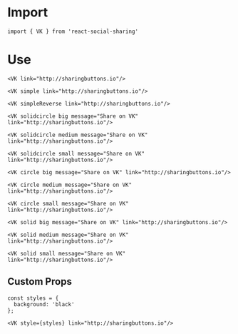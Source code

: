# Import

```
import { VK } from 'react-social-sharing'
```

# Use

```react
<VK link="http://sharingbuttons.io"/>
```

```react
<VK simple link="http://sharingbuttons.io"/>
```

```react
<VK simpleReverse link="http://sharingbuttons.io"/>
```

```react
<VK solidcircle big message="Share on VK" link="http://sharingbuttons.io"/>
```

```react
<VK solidcircle medium message="Share on VK" link="http://sharingbuttons.io"/>
```

```react
<VK solidcircle small message="Share on VK" link="http://sharingbuttons.io"/>
```

```react
<VK circle big message="Share on VK" link="http://sharingbuttons.io"/>
```

```react
<VK circle medium message="Share on VK" link="http://sharingbuttons.io"/>
```

```react
<VK circle small message="Share on VK" link="http://sharingbuttons.io"/>
```

```react
<VK solid big message="Share on VK" link="http://sharingbuttons.io"/>
```

```react
<VK solid medium message="Share on VK" link="http://sharingbuttons.io"/>
```

```react
<VK solid small message="Share on VK" link="http://sharingbuttons.io"/>
```

## Custom Props

```react
const styles = {
  background: 'black'
};

<VK style={styles} link="http://sharingbuttons.io"/>
```
